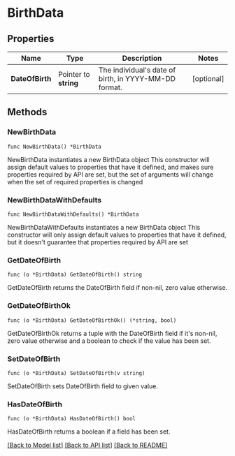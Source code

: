 # BirthData

## Properties

Name | Type | Description | Notes
------------ | ------------- | ------------- | -------------
**DateOfBirth** | Pointer to **string** | The individual&#39;s date of birth, in YYYY-MM-DD format. | [optional] 

## Methods

### NewBirthData

`func NewBirthData() *BirthData`

NewBirthData instantiates a new BirthData object
This constructor will assign default values to properties that have it defined,
and makes sure properties required by API are set, but the set of arguments
will change when the set of required properties is changed

### NewBirthDataWithDefaults

`func NewBirthDataWithDefaults() *BirthData`

NewBirthDataWithDefaults instantiates a new BirthData object
This constructor will only assign default values to properties that have it defined,
but it doesn't guarantee that properties required by API are set

### GetDateOfBirth

`func (o *BirthData) GetDateOfBirth() string`

GetDateOfBirth returns the DateOfBirth field if non-nil, zero value otherwise.

### GetDateOfBirthOk

`func (o *BirthData) GetDateOfBirthOk() (*string, bool)`

GetDateOfBirthOk returns a tuple with the DateOfBirth field if it's non-nil, zero value otherwise
and a boolean to check if the value has been set.

### SetDateOfBirth

`func (o *BirthData) SetDateOfBirth(v string)`

SetDateOfBirth sets DateOfBirth field to given value.

### HasDateOfBirth

`func (o *BirthData) HasDateOfBirth() bool`

HasDateOfBirth returns a boolean if a field has been set.


[[Back to Model list]](../README.md#documentation-for-models) [[Back to API list]](../README.md#documentation-for-api-endpoints) [[Back to README]](../README.md)


